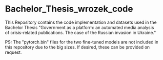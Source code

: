 # Bachelor_Thesis_wrozek_code

This Repository contains the code implementation and datasets used in the Bachelor Thesis "Government as a platform: an automated media analysis of crisis-related publications. The case of the Russian invasion in Ukraine."

PS: The "pytorch.bin" files for the two fine-tuned models are not included in this repository due to the big sizes. If desired, these can be provided on request.
